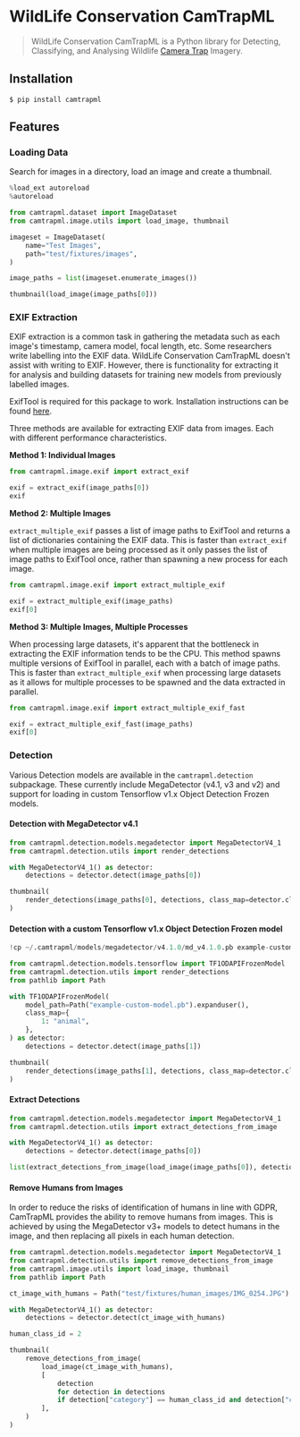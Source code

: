 # WildLife Conservation CamTrapML

>  WildLife Conservation CamTrapML is a Python library for Detecting, Classifying, and Analysing Wildlife [Camera Trap](https://en.wikipedia.org/wiki/Camera_trap) Imagery.

## Installation

    $ pip install camtrapml

## Features

### Loading Data

Search for images in a directory, load an image and create a thumbnail.


```python
%load_ext autoreload
%autoreload

from camtrapml.dataset import ImageDataset
from camtrapml.image.utils import load_image, thumbnail

imageset = ImageDataset(
    name="Test Images",
    path="test/fixtures/images",
)

image_paths = list(imageset.enumerate_images())

thumbnail(load_image(image_paths[0]))
```

### EXIF Extraction

EXIF extraction is a common task in gathering the metadata such as each image's timestamp, camera model, focal length, etc. Some researchers write labelling into the EXIF data.  WildLife Conservation CamTrapML doesn't assist with writing to EXIF. However, there is functionality for extracting it for analysis and building datasets for training new models from previously labelled images.

ExifTool is required for this package to work. Installation instructions can be found [here](https://exiftool.org/install.html).

Three methods are available for extracting EXIF data from images. Each with different performance characteristics.

**Method 1: Individual Images**


```python
from camtrapml.image.exif import extract_exif

exif = extract_exif(image_paths[0])
exif
```

**Method 2: Multiple Images**

`extract_multiple_exif` passes a list of image paths to ExifTool and returns a list of dictionaries containing the EXIF data. This is faster than `extract_exif` when multiple images are being processed as it only passes the list of image paths to ExifTool once, rather than spawning a new process for each image.


```python
from camtrapml.image.exif import extract_multiple_exif

exif = extract_multiple_exif(image_paths)
exif[0]
```

**Method 3: Multiple Images, Multiple Processes**

When processing large datasets, it's apparent that the bottleneck in extracting the EXIF information tends to be the CPU. This method spawns multiple versions of ExifTool in parallel, each with a batch of image paths. This is faster than `extract_multiple_exif` when processing large datasets as it allows for multiple processes to be spawned and the data extracted in parallel.


```python
from camtrapml.image.exif import extract_multiple_exif_fast

exif = extract_multiple_exif_fast(image_paths)
exif[0]
```

### Detection

Various Detection models are available in the `camtrapml.detection` subpackage. These currently include MegaDetector (v4.1, v3 and v2) and support for loading in custom Tensorflow v1.x Object Detection Frozen models.

#### Detection with MegaDetector v4.1


```python
from camtrapml.detection.models.megadetector import MegaDetectorV4_1
from camtrapml.detection.utils import render_detections

with MegaDetectorV4_1() as detector:
    detections = detector.detect(image_paths[0])

thumbnail(
    render_detections(image_paths[0], detections, class_map=detector.class_map)
)
```

#### Detection with a custom Tensorflow v1.x Object Detection Frozen model


```python
!cp ~/.camtrapml/models/megadetector/v4.1.0/md_v4.1.0.pb example-custom-model.pb

from camtrapml.detection.models.tensorflow import TF1ODAPIFrozenModel
from camtrapml.detection.utils import render_detections
from pathlib import Path

with TF1ODAPIFrozenModel(
    model_path=Path("example-custom-model.pb").expanduser(),
    class_map={
        1: "animal",
    },
) as detector:
    detections = detector.detect(image_paths[1])

thumbnail(
    render_detections(image_paths[1], detections, class_map=detector.class_map)
)
```

#### Extract Detections


```python
from camtrapml.detection.models.megadetector import MegaDetectorV4_1
from camtrapml.detection.utils import extract_detections_from_image

with MegaDetectorV4_1() as detector:
    detections = detector.detect(image_paths[0])

list(extract_detections_from_image(load_image(image_paths[0]), detections))[0]
```

#### Remove Humans from Images

In order to reduce the risks of identification of humans in line with GDPR, CamTrapML provides the ability to remove humans from images. This is achieved by using the MegaDetector v3+ models to detect humans in the image, and then replacing all pixels in each human detection.


```python
from camtrapml.detection.models.megadetector import MegaDetectorV4_1
from camtrapml.detection.utils import remove_detections_from_image
from camtrapml.image.utils import load_image, thumbnail
from pathlib import Path

ct_image_with_humans = Path("test/fixtures/human_images/IMG_0254.JPG").expanduser()

with MegaDetectorV4_1() as detector:
    detections = detector.detect(ct_image_with_humans)

human_class_id = 2

thumbnail(
    remove_detections_from_image(
        load_image(ct_image_with_humans),
        [
            detection
            for detection in detections
            if detection["category"] == human_class_id and detection["conf"] > 0.5
        ],
    )
)
```
